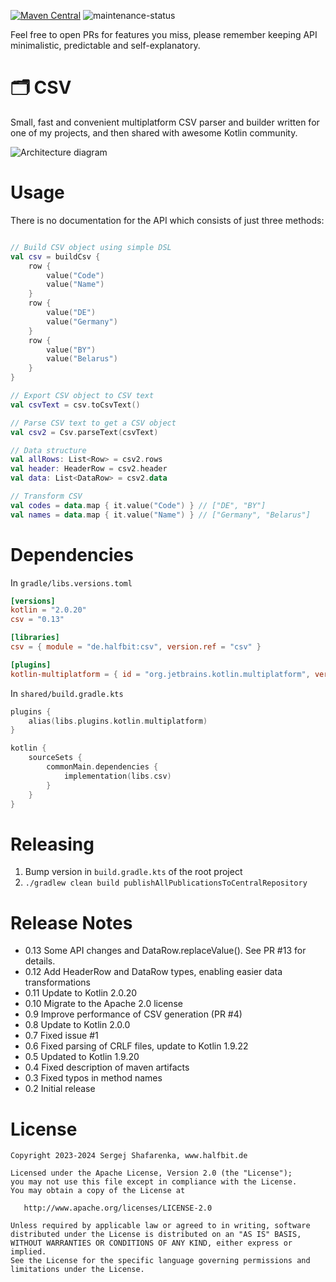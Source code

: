 [![Maven Central](http://img.shields.io/maven-central/v/de.halfbit/csv.svg)](https://central.sonatype.com/artifact/de.halfbit/csv)
![maintenance-status](https://img.shields.io/badge/maintenance-passively--maintained-yellowgreen.svg)

Feel free to open PRs for features you miss, please remember keeping API minimalistic, predictable and self-explanatory.

# 🗂 CSV ️

Small, fast and convenient multiplatform CSV parser and builder written for one of my projects, and then shared with awesome Kotlin community.

![Architecture diagram](https://www.plantuml.com/plantuml/svg/VP9FQnin4CNl-XJ3dZPGB-tLb2KaERGGMgXBBwM7YJHUY-ZF8it6CMs_U-LPRJQqnRvO-_IRDuyPNMV6n9DtAZ_QC6923oFgHnnenoT7a4WpXi6HEbX3G7xa4tZo3vJoB6McH95FOqMqJRhWIZlC6Mumqsr-WfyAoW-T-nAFUGltDlFxSkn5vbYGh_JCxTKMTfni6DJlnM6jFX0QIblu8F-bMbI3ZDNmhXp5T2bUqMfXWw7dp_lRw2OVse2UIiUFWTUAwb7v9tGJjLhmJqBNV7ARQ7IewTjVq1i8T1InuDLlRL0-waaoptQzKdNiqDnCrXbAkQaPPhXvECjb6EtTxlwg0SomAA-fyjcDc3B9E6VpcHRrF_G-HNzEabl9ypfKFrTMGeQqz8JkkudCP7vqlQne2sEAPjAKLUrqaLayBp5gtTucsU70cr-zZ6_PqSRH_aKKmSHZE0iIjzYjXSjB53NE83Hlk-vTixwIVov3yx90TKt1JDxz0G00)

# Usage

There is no documentation for the API which consists of just three methods:
```kotlin

// Build CSV object using simple DSL
val csv = buildCsv {
    row {
        value("Code")
        value("Name")
    }
    row {
        value("DE")
        value("Germany")
    }
    row {
        value("BY")
        value("Belarus")
    }
}

// Export CSV object to CSV text
val csvText = csv.toCsvText()

// Parse CSV text to get a CSV object
val csv2 = Csv.parseText(csvText)

// Data structure
val allRows: List<Row> = csv2.rows
val header: HeaderRow = csv2.header
val data: List<DataRow> = csv2.data

// Transform CSV
val codes = data.map { it.value("Code") } // ["DE", "BY"]
val names = data.map { it.value("Name") } // ["Germany", "Belarus"]
```

# Dependencies

In `gradle/libs.versions.toml`
```toml
[versions]
kotlin = "2.0.20"
csv = "0.13"

[libraries]
csv = { module = "de.halfbit:csv", version.ref = "csv" }

[plugins]
kotlin-multiplatform = { id = "org.jetbrains.kotlin.multiplatform", version.ref = "kotlin" }
```

In `shared/build.gradle.kts`
```kotlin
plugins {
    alias(libs.plugins.kotlin.multiplatform)
}

kotlin {
    sourceSets {
        commonMain.dependencies {
            implementation(libs.csv)
        }
    }
}
```

# Releasing

1. Bump version in `build.gradle.kts` of the root project
2. `./gradlew clean build publishAllPublicationsToCentralRepository`

# Release Notes

- 0.13 Some API changes and DataRow.replaceValue(). See PR #13 for details.
- 0.12 Add HeaderRow and DataRow types, enabling easier data transformations
- 0.11 Update to Kotlin 2.0.20
- 0.10 Migrate to the Apache 2.0 license
- 0.9 Improve performance of CSV generation (PR #4)
- 0.8 Update to Kotlin 2.0.0
- 0.7 Fixed issue #1
- 0.6 Fixed parsing of CRLF files, update to Kotlin 1.9.22
- 0.5 Updated to Kotlin 1.9.20
- 0.4 Fixed description of maven artifacts 
- 0.3 Fixed typos in method names
- 0.2 Initial release

# License
```
Copyright 2023-2024 Sergej Shafarenka, www.halfbit.de

Licensed under the Apache License, Version 2.0 (the "License");
you may not use this file except in compliance with the License.
You may obtain a copy of the License at

   http://www.apache.org/licenses/LICENSE-2.0

Unless required by applicable law or agreed to in writing, software
distributed under the License is distributed on an "AS IS" BASIS,
WITHOUT WARRANTIES OR CONDITIONS OF ANY KIND, either express or implied.
See the License for the specific language governing permissions and
limitations under the License.
```
